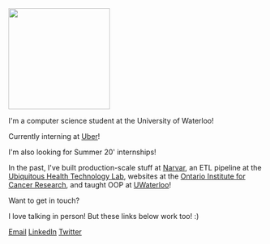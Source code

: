 <img src="https://pbs.twimg.com/profile_images/1128266736921403392/FCYW8aIO_400x400.jpg" width="200" height="200" />


I'm a computer science student at the University of Waterloo!

Currently interning at [Uber](https://www.uber.com/info/atg/)!

I'm also looking for Summer 20' internships!

In the past, I've built production-scale stuff at [Narvar](https://www.narvar.com), an ETL pipeline at the [Ubiquitous Health Technology Lab](https://uwaterloo.ca/ubiquitous-health-technology-lab/), websites at the [Ontario Institute for Cancer Research](https://oicr.on.ca/), and taught OOP at [UWaterloo](https://cs.uwaterloo.ca/)!

Want to get in touch?

I love talking in person! But these links below work too! :)


[Email](mailto:dhron.joshi@hotmail.com) [LinkedIn](http://www.linkedin.com/in/dhron)  [Twitter](http://www.twitter.com/dhronj)

